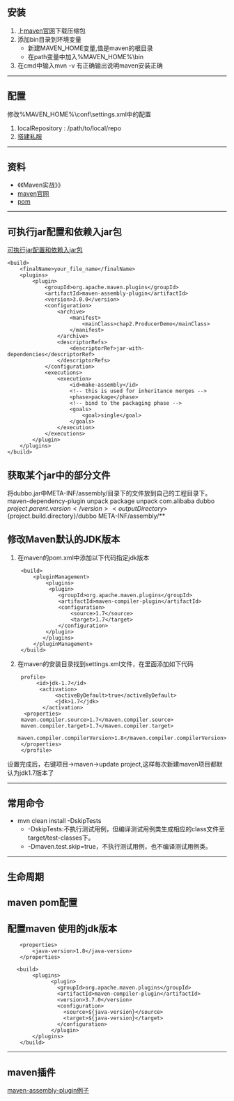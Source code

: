 ## 安装
1. 上[maven官网](https://maven.apache.org/download.cgi)下载压缩包
2. 添加bin目录到环境变量
   * 新建MAVEN_HOME变量,值是maven的根目录
   * 在path变量中加入%MAVEN_HOME%\bin
3. 在cmd中输入mvn -v 有正确输出说明maven安装正确


---
## 配置
修改%MAVEN_HOME%\conf\settings.xml中的配置
1.  localRepository : /path/to/local/repo
2.  [搭建私服](https://blog.csdn.net/wild46cat/article/details/73697109)

---
## 资料
* 《《Maven实战》》
* [maven官网](https://maven.apache.org/)
* [pom](http://maven.apache.org/pom.html)


---
## 可执行jar配置和依赖入jar包
[可执行jar配置和依赖入jar包](http://blog.51cto.com/coffee/2091717)

    <build>
        <finalName>your_file_name</finalName>
        <plugins>
            <plugin>
                <groupId>org.apache.maven.plugins</groupId>
                <artifactId>maven-assembly-plugin</artifactId>
                <version>3.0.0</version>
                <configuration>
                    <archive>
                        <manifest>
                            <mainClass>chap2.ProducerDemo</mainClass>
                        </manifest>
                    </archive>
                    <descriptorRefs>
                        <descriptorRef>jar-with-dependencies</descriptorRef>
                    </descriptorRefs>
                </configuration>
                <executions>
                    <execution>
                        <id>make-assembly</id>
                        <!-- this is used for inheritance merges -->
                        <phase>package</phase>
                        <!-- bind to the packaging phase -->
                        <goals>
                            <goal>single</goal>
                        </goals>
                    </execution>
                </executions>
            </plugin>
        </plugins>
    </build>

## 获取某个jar中的部分文件
将dubbo.jar中META-INF/assembly/目录下的文件放到自己的工程目录下。
    <plugin>
    	<artifactId>maven-dependency-plugin</artifactId>
    	<executions>
    		<execution>
    			<id>unpack</id>
    			<phase>package</phase>
    			<goals>
    				<goal>unpack</goal>
    			</goals>
    			<configuration>
    				<artifactItems>
    					<artifactItem>
    						<groupId>com.alibaba</groupId>
    						<artifactId>dubbo</artifactId>
    						<version>${project.parent.version}</version>
    						<outputDirectory>${project.build.directory}/dubbo</outputDirectory>
    						<includes>META-INF/assembly/**</includes>
    					</artifactItem>
    				</artifactItems>
    			</configuration>
    		</execution>
    	</executions>
    </plugin>

## 修改Maven默认的JDK版本
1. 在maven的pom.xml中添加以下代码指定jdk版本

        <build>    
            <pluginManagement>    
                <plugins>    
                 <plugin>      
                    <groupId>org.apache.maven.plugins</groupId>      
                    <artifactId>maven-compiler-plugin</artifactId>      
                    <configuration>      
                        <source>1.7</source>      
                        <target>1.7</target>      
                    </configuration>      
                </plugin>      
               </plugins>    
            </pluginManagement>    
        </build>    

2. 在maven的安装目录找到settings.xml文件，在里面添加如下代码

        profile>      
             <id>jdk-1.7</id>      
              <activation>      
                   <activeByDefault>true</activeByDefault>      
                   <jdk>1.7</jdk>      
               </activation>      
         <properties>      
        maven.compiler.source>1.7</maven.compiler.source>      
        maven.compiler.target>1.7</maven.compiler.target>      
        maven.compiler.compilerVersion>1.8</maven.compiler.compilerVersion>             
        </properties>      
        </profile>    

设置完成后，右键项目->maven->update project,这样每次新建maven项目都默认为jdk1.7版本了  


---
## 常用命令
* mvn clean install -DskipTests
  *  -DskipTests:不执行测试用例，但编译测试用例类生成相应的class文件至target/test-classes下。
  *  -Dmaven.test.skip=true，不执行测试用例，也不编译测试用例类。

----



## 生命周期





## maven pom配置
##  配置maven 使用的jdk版本

        <properties>
            <java-version>1.8</java-version>
        </properties>

       <build>
            <plugins>
                  <plugin>
                    <groupId>org.apache.maven.plugins</groupId>
                    <artifactId>maven-compiler-plugin</artifactId>
                    <version>3.7.0</version>
                    <configuration>
                      <source>${java-version}</source>
                      <target>${java-version}</target>
                    </configuration>
                  </plugin>
            </plugins>           
        </build>
---
## maven插件
[maven-assembly-plugin例子](https://maven.apache.org/plugins/maven-assembly-plugin/examples/single/filtering-some-distribution-files.html)










    

